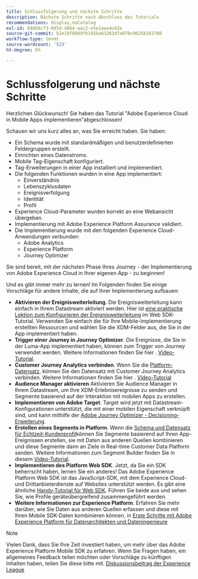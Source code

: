 ```yaml
---
title: Schlussfolgerung und nächste Schritte
description: Nächste Schritte nach Abschluss des Tutorials
recommendations: display,noCatalog
exl-id: 69db6cf3-0d5d-4864-aac2-e5e1aea4c02e
source-git-commit: b2e1bf08d9fb145ba63263dfa078c96258342708
workflow-type: tm+mt
source-wordcount: '523'
ht-degree: 6%

---
```


# Schlussfolgerung und nächste Schritte

Herzlichen Glückwunsch! Sie haben das Tutorial &quot;Adobe Experience Cloud in Mobile Apps implementieren&quot;abgeschlossen!

Schauen wir uns kurz alles an, was Sie erreicht haben. Sie haben:

* Ein Schema wurde mit standardmäßigen und benutzerdefinierten Feldergruppen erstellt.
* Einrichten eines Datenstroms.
* Mobile Tag-Eigenschaft konfiguriert.
* Tag-Erweiterungen in einer App installiert und implementiert.
* Die folgenden Funktionen wurden in eine App implementiert:
   * Einverständnis
   * Lebenszyklusdaten
   * Ereignisverfolgung
   * Identität
   * Profil
* Experience Cloud-Parameter wurden korrekt an eine Webansicht übergeben.
* Implementierung mit Adobe Experience Platform Assurance validiert.
* Die Implementierung wurde mit den folgenden Experience Cloud-Anwendungen verbunden:
   * Adobe Analytics
   * Experience Platform
   * Journey Optimizer

Sie sind bereit, mit der nächsten Phase Ihres Journey - der Implementierung von Adobe Experience Cloud in Ihrer eigenen App - zu beginnen!

Und es gibt immer mehr zu lernen! Im Folgenden finden Sie einige Vorschläge für andere Inhalte, die auf Ihrer Implementierung aufbauen:

* **Aktivieren der Ereignisweiterleitung**. Die Ereignisweiterleitung kann einfach in Ihrem Datastream aktiviert werden. Hier ist [eine praktische Lektion zum Konfigurieren der Ereignisweiterleitung](https://experienceleague.adobe.com/docs/platform-learn/implement-web-sdk/event-forwarding/setup-event-forwarding.html) im Web SDK-Tutorial. Verwenden Sie einfach die für Ihre Mobile-Implementierung erstellten Ressourcen und wählen Sie die XDM-Felder aus, die Sie in der App implementiert haben.
* **Trigger einer Journey in Journey Optimizer**. Die Ereignisse, die Sie in der Luma-App implementiert haben, können zum Trigger von Journey verwendet werden. Weitere Informationen finden Sie hier . [Video-Tutorial](https://experienceleague.adobe.com/docs/journey-optimizer-learn/tutorials/create-journeys/use-case-transactional-journey.html).
* **Customer Journey Analytics verbinden**. Wenn Sie die [Platform-Datensatz](platform.md), können Sie den Datensatz mit Customer Journey Analytics verbinden. Weitere Informationen finden Sie hier . [Video-Tutorial](https://experienceleague.adobe.com/docs/customer-journey-analytics-learn/tutorials/connecting-customer-journey-analytics-to-data-sources-in-platform.html?lang=de)
* **Audience Manager aktivieren** Aktivieren Sie Audience Manager in Ihrem Datastream, um Ihre XDM-Erlebnisereignisse zu senden und Segmente basierend auf der Interaktion mit mobilen Apps zu erstellen.
* **Implementieren von Adobe Target**. Target wird jetzt mit Datastream-Konfigurationen unterstützt, die mit einer mobilen Eigenschaft verknüpft sind, und kann mithilfe der [Adobe Journey Optimizer - Decisioning-Erweiterung](https://developer.adobe.com/client-sdks/documentation/adobe-journey-optimizer-decisioning/).
* **Erstellen eines Segments in Platform**. Wenn die [Schema und Datensatz für Echtzeit-Kundenprofil](platform.md)können Sie Segmente basierend auf Ihren App-Ereignissen erstellen, sie mit Daten aus anderen Quellen kombinieren und diese Segmente dann an Ziele in Real-time Customer Data Platform senden. Weitere Informationen zum Segment Builder finden Sie in diesem [Video-Tutorial](https://experienceleague.adobe.com/docs/platform-learn/tutorials/segments/create-segments.html).
* **Implementieren des Platform Web SDK**. Jetzt, da Sie ein SDK beherrscht haben, lernen Sie ein anderes! Das Adobe Experience Platform Web SDK ist das JavaScript-SDK, mit dem Experience Cloud- und Drittanbieterdienste auf Websites unterstützt werden. Es gibt eine ähnliche [Handy-Tutorial für Web SDK](https://experienceleague.adobe.com/docs/platform-learn/implement-web-sdk/overview.html?lang=de). Führen Sie beide aus und sehen Sie, wie Profile geräteübergreifend zusammengeführt werden.
* **Weitere Informationen zur Experience Platform**. Erfahren Sie mehr darüber, wie Sie Daten aus anderen Quellen erfassen und diese mit Ihren Mobile SDK-Daten kombinieren können, in [Erste Schritte mit Adobe Experience Platform für Datenarchitekten und Dateningenieure](https://experienceleague.adobe.com/docs/platform-learn/getting-started-for-data-architects-and-data-engineers/overview.html)


>[!NOTE]
>
>Vielen Dank, dass Sie Ihre Zeit investiert haben, um mehr über das Adobe Experience Platform Mobile SDK zu erfahren. Wenn Sie Fragen haben, ein allgemeines Feedback teilen möchten oder Vorschläge zu künftigen Inhalten haben, teilen Sie diese bitte mit. [Diskussionsbeitrag der Experience League](https://experienceleaguecommunities.adobe.com/t5/adobe-experience-platform-launch/tutorial-discussion-implement-adobe-experience-cloud-in-mobile/td-p/443796)